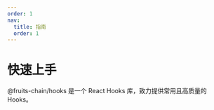 ```yaml
---
order: 1
nav:
  title: 指南
  order: 1
---
```


# 快速上手

@fruits-chain/hooks 是一个 React Hooks 库，致力提供常用且高质量的 Hooks。
